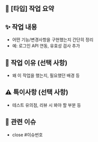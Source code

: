 ## 🔖 [타입] 작업 요약
<!-- 제목 예시: [feat] 로그인 기능 추가 -->

## ✨ 작업 내용
- 어떤 기능/변경사항을 구현했는지 간단히 정리
- 예: 로그인 API 연동, 유효성 검사 추가

## 📌 작업 이유 (선택 사항)
- 왜 이 작업을 했는지, 필요했던 배경 등

## ⚠️ 특이사항 (선택 사항)
- 테스트 유의점, 리뷰 시 봐야 할 부분 등

## 🔗 관련 이슈
- close #이슈번호
